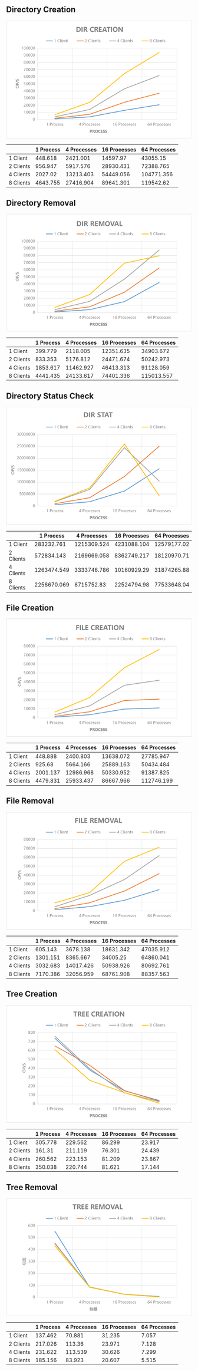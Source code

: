 ## Directory Creation

![Dir Creation](../pic/cfs-mdtest-dir-creation.png)

|           | 1 Process | 4 Processes | 16 Processes | 64 Processes |
|-----------|-----------|-------------|--------------|--------------|
| 1 Client  | 448.618   | 2421.001    | 14597.97     | 43055.15     |
| 2 Clients | 956.947   | 5917.576    | 28930.431    | 72388.765    |
| 4 Clients | 2027.02   | 13213.403   | 54449.056    | 104771.356   |
| 8 Clients | 4643.755  | 27416.904   | 89641.301    | 119542.62    |

## Directory Removal

![Dir Removal](../pic/cfs-mdtest-dir-removal.png)

|           | 1 Process | 4 Processes | 16 Processes | 64 Processes |
|-----------|-----------|-------------|--------------|--------------|
| 1 Client  | 399.779   | 2118.005    | 12351.635    | 34903.672    |
| 2 Clients | 833.353   | 5176.812    | 24471.674    | 50242.973    |
| 4 Clients | 1853.617  | 11462.927   | 46413.313    | 91128.059    |
| 8 Clients | 4441.435  | 24133.617   | 74401.336    | 115013.557   |

## Directory Status Check

![Dir Stat](../pic/cfs-mdtest-dir-stat.png)

|           | 1 Process   | 4 Processes | 16 Processes | 64 Processes |
|-----------|-------------|-------------|--------------|--------------|
| 1 Client  | 283232.761  | 1215309.524 | 4231088.104  | 12579177.02  |
| 2 Clients | 572834.143  | 2169669.058 | 8362749.217  | 18120970.71  |
| 4 Clients | 1263474.549 | 3333746.786 | 10160929.29  | 31874265.88  |
| 8 Clients | 2258670.069 | 8715752.83  | 22524794.98  | 77533648.04  |

## File Creation

![File Creation](../pic/cfs-mdtest-file-creation.png)

|           | 1 Process | 4 Processes | 16 Processes | 64 Processes |
|-----------|-----------|-------------|--------------|--------------|
| 1 Client  | 448.888   | 2400.803    | 13638.072    | 27785.947    |
| 2 Clients | 925.68    | 5664.166    | 25889.163    | 50434.484    |
| 4 Clients | 2001.137  | 12986.968   | 50330.952    | 91387.825    |
| 8 Clients | 4479.831  | 25933.437   | 86667.966    | 112746.199   |

## File Removal

![File Removal](../pic/cfs-mdtest-file-removal.png)

|           | 1 Process | 4 Processes | 16 Processes | 64 Processes |
|-----------|-----------|-------------|--------------|--------------|
| 1 Client  | 605.143   | 3678.138    | 18631.342    | 47035.912    |
| 2 Clients | 1301.151  | 8365.667    | 34005.25     | 64860.041    |
| 4 Clients | 3032.683  | 14017.426   | 50938.926    | 80692.761    |
| 8 Clients | 7170.386  | 32056.959   | 68761.908    | 88357.563    |

## Tree Creation

![Tree Creation](../pic/cfs-mdtest-tree-creation.png)

|           | 1 Process | 4 Processes | 16 Processes | 64 Processes |
|-----------|-----------|-------------|--------------|--------------|
| 1 Client  | 305.778   | 229.562     | 86.299       | 23.917       |
| 2 Clients | 161.31    | 211.119     | 76.301       | 24.439       |
| 4 Clients | 260.562   | 223.153     | 81.209       | 23.867       |
| 8 Clients | 350.038   | 220.744     | 81.621       | 17.144       |

## Tree Removal

![Tree Removal](../pic/cfs-mdtest-tree-removal.png)

|           | 1 Process | 4 Processes | 16 Processes | 64 Processes |
|-----------|-----------|-------------|--------------|--------------|
| 1 Client  | 137.462   | 70.881      | 31.235       | 7.057        |
| 2 Clients | 217.026   | 113.36      | 23.971       | 7.128        |
| 4 Clients | 231.622   | 113.539     | 30.626       | 7.299        |
| 8 Clients | 185.156   | 83.923      | 20.607       | 5.515        |